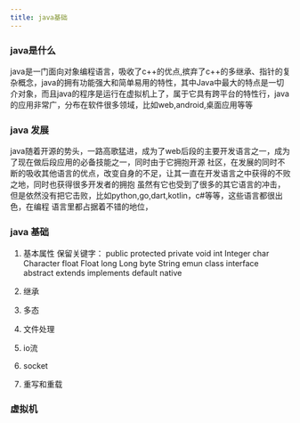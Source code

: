```yaml
---
title: java基础
---
```

  
### java是什么

java是一门面向对象编程语言，吸收了c++的优点,摈弃了c++的多继承、指针的复杂概念，java的拥有功能强大和简单易用的特性，其中Java中最大的特点是一切介对象，而且java的程序是运行在虚拟机上了，属于它具有跨平台的特性行，java的应用非常广，分布在软件很多领域，比如web,android,桌面应用等等

### java 发展

  java随着开源的势头，一路高歌猛进，成为了web后段的主要开发语言之一，成为了现在做后段应用的必备技能之一，同时由于它拥抱开源
  社区，在发展的同时不断的吸收其他语言的优点，改变自身的不足，让其一直在开发语言之中获得的不败之地，同时也获得很多开发者的拥抱
  虽然有它也受到了很多的其它语言的冲击，但是依然没有把它击败，比如python,go,dart,kotlin，c#等等，这些语言都很出色，在编程
  语言里都占据着不错的地位，

### java 基础

1. 基本属性
  保留关键字：
    public protected private void int Integer char Character float Float long Long byte String emun class interface abstract extends implements default native

2. 继承

3. 多态

4. 文件处理

5. io流

6. socket

7. 重写和重载

### 虚拟机
